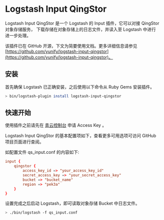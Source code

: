 ---
---

# Logstash Input QingStor

Logstash Input QingStor 是一个 Logstash 的 Input 插件，它可以对接 QingStor 对象存储服务， 下载存储在对象存储上的日志文件，并读入至 Logstash 中进行进一步处理。

该插件已在 GitHub 开源，下文为简要使用文档。更多详细信息请参见 [https://github.com/yunify/logstash-input-qingstor](https://github.com/yunify/logstash-input-qingstor)。

## 安装

首先确保 Logstash 已正确安装，之后使用以下命令从 Ruby Gems 安装插件。

```bash
> bin/logstash-plugin install logstash-input-qingstor
```

## 快速开始

使用插件之前请先在 [青云控制台](https://console.qingcloud.com/access_keys/) 申请 Access Key 。

Logstash Input QingStor 的基本配置项如下，查看更多可用选项可访问 GitHub 项目页面进行查阅。

如配置文件 qs_input.conf 的内容如下:

```conf
input {
    qingstor {
        access_key_id => "your_access_key_id"
        secret_access_key => "your_secret_access_key"
        bucket => "bucket_name"
        region => "pek3a"
    }
}
```

设置完成之后启动 Logstash，即可读取对象存储 Bucket 中日志文件。

```bash
> ./bin/logstash -f qs_input.conf
```
